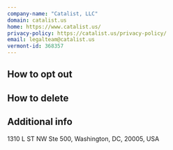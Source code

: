 ```yaml
---
company-name: "Catalist, LLC"
domain: catalist.us
home: https://www.catalist.us/
privacy-policy: https://catalist.us/privacy-policy/
email: legalteam@catalist.us
vermont-id: 368357
---
```

## How to opt out




## How to delete




## Additional info




1310 L ST NW Ste 500, Washington, DC, 20005, USA














